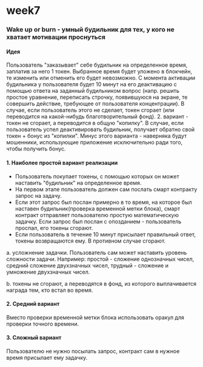 # week7


### Wake up or burn - умный будильник для тех, у кого не хватает мотивации проснуться 
#### Идея
Пользователь "заказывает" себе будильник на определенное время, заплатив за него 1 токен. 
Выбранное время будет уложено в блокчейн, те изменить или отменить его будет невозможно. 
С момента активации будильника у пользователя будет 10 минут на его деактивацию с помощью ответа на заданный будильником вопрос 
(напр. решить простое уравнение, переписать строчку, появившуюся на экране, те совершить действие, требующее от пользователя концентрации).
В случае, если пользователь этого не сделает, токен сгорает (или переводится на какой-нибудь благотворительный фонд).
2. вариант - токен не сгорает, а переводится в общую "копилку". В случае, если  пользователь успел деактивировать будильник,
получает обратно свой токен + бонус из "копилки". Минус этого варианта - наверняка будут мошенники,
использующие приложение исключительно ради того, чтобы получить бонус.

#### 1. Наиболее простой вариант реализации
 - Пользователь покупает токены, с помощью которых он может наставить "будильник" на определенное время. 
 - На первом этапе пользователь должен сам послать смарт контракту запрос на задачу.
 - Если этот запрос был послан примерно в то время, на которое был наставен будильник(проверка временной метки блока),
смарт контракт отправляет пользователю простую математическую задачку. Если запрос был послан с опозданием - пользователь проспал, его токены сгорают.
 - Если пользователь в течение 10 минут присылает правильный ответ, токены возвращаются ему. В противном случае сгорают.

a. усложнение задачки. Пользователь сам может наставить уровень сложности задачи.
Например: 
простой - сложение однозначных чисел,
средний сложение двухзначных чисел,
трудный - сложение и умножение двухзначных чисел.

b. токены не сгорают, а переводятся в фонд, из которого выплачивается награда тем, кто встал во время.

#### 2. Средний вариант
Вместо проверки временной метки блока использовать оракул для проверки точного времени. 

#### 3. Сложный вариант
Пользователю не нужно посылать запрос, контракт сам в нужное время присылает ему задачку.
